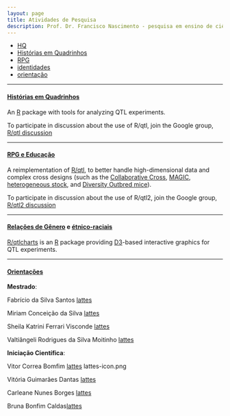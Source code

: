 ```yaml
---
layout: page
title: Atividades de Pesquisa
description: Prof. Dr. Francisco Nascimento - pesquisa em ensino de ciências e educação
---
```


<div class="navbar">
    <div class="navbar-inner">
        <ul class="nav">
            <li><a href="https://github.com/kbroman">HQ</a></li>
            <li><a href="https://rqtl.org">Histórias em Quadrinhos</a></li>
            <li><a href="https://kbroman.org/qtl2">RPG</a></li>
            <li><a href="https://kbroman.org/qtlcharts">identidades</a></li>
            <li><a href="https://kbroman.org/orientacao">orientação</a></li>
        </ul>
    </div>
</div>

---

#### <a name="qtl"></a>[Histórias em Quadrinhos](https://rqtl.org)

An [R](https://www.r-project.org/) package with tools for analyzing QTL experiments.

To participate in discussion about the use of R/qtl, join the
Google group, [R/qtl discussion](https://groups.google.com/group/rqtl-disc)

---

#### <a name="qtl2"></a>[RPG e Educação](https://kbroman.org/qtl2)

A reimplementation of [R/qtl](https://rqtl.org), to better handle
high-dimensional data and complex cross designs (such as the
[Collaborative Cross](https://www.ncbi.nlm.nih.gov/pubmed/15514660),
[MAGIC](https://www.ncbi.nlm.nih.gov/pubmed/18295532),
[heterogeneous stock](https://www.ncbi.nlm.nih.gov/pubmed/11973314),
and
[Diversity Outbred mice](https://www.ncbi.nlm.nih.gov/pubmed/2234561)).


To participate in discussion about the use of R/qtl2, join the
Google group, [R/qtl2 discussion](https://groups.google.com/group/rqtl2-disc)

---

#### <a name="qtlcharts"></a>[Relações de Gênero](https://kbroman.org/qtlcharts) e [étnico-raciais](https://kbroman.org/d3panels)

[R/qtlcharts](https://kbroman.org/qtlcharts) is an
[R](https://www.r-project.org) package providing [D3](https://d3js.org)-based
interactive graphics for QTL experiments.


---
#### <a name="orientacao"></a>[Orientações](https://kbroman.org/qtlcharts2)

**Mestrado**: 

 Fabrício da Silva Santos [lattes](https://www.biostat.wisc.edu/software/f2/f2_0.50.tar.gz) 

 Miriam Conceição da Silva [lattes](https://www.biostat.wisc.edu/software/f2/f2_0.50.tar.gz)

 Sheila Katrini Ferrari Visconde [lattes](https://www.biostat.wisc.edu/software/f2/f2_0.50.tar.gz)

 Valtiângeli Rodrigues da Silva Moitinho [lattes](https://www.biostat.wisc.edu/software/f2/f2_0.50.tar.gz)

**Iniciação Científica**:

 Vitor Correa Bomfim [lattes](https://www.biostat.wisc.edu/software/f2/f2_0.50.tar.gz) lattes-icon.png

Vitória Guimarães Dantas [lattes](https://www.biostat.wisc.edu/software/f2/f2_0.50.tar.gz)  

Carleane Nunes Borges [lattes](https://www.biostat.wisc.edu/software/f2/f2_0.50.tar.gz) 

Bruna Bonfim Caldas[lattes](https://www.biostat.wisc.edu/software/f2/example.tar.gz)    
